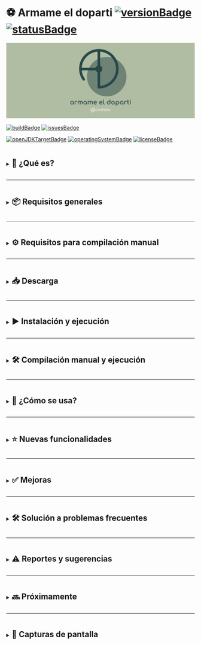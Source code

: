 # ⚽ Armame el doparti [![versionBadge](https://img.shields.io/badge/version-3.0-blue)]() [![statusBadge](https://img.shields.io/badge/status-beta-yellow)]()

![portada](./src/main/res/img/readme/cover.png)

[![buildBadge](https://github.com/akmsw/armame-el-doparti/actions/workflows/maven.yml/badge.svg?branch=develop-v3.0)](https://github.com/akmsw/armame-el-doparti/actions/workflows/maven.yml)
[![issuesBadge](https://img.shields.io/github/issues/akmsw/armame-el-doparti.svg?logo=github)](https://github.com/akmsw/armame-el-doparti/issues)

[![openJDKTargetBadge](https://img.shields.io/badge/jdk-23%2B-red?logo=openjdk)](https://openjdk.org/projects/jdk/23/)
[![operatingSystemBadge](https://img.shields.io/badge/os-cross--platform-blueviolet?logo=windows-terminal)](https://en.wikipedia.org/wiki/Cross-platform_software)
[![licenseBadge](https://img.shields.io/badge/gpl-3.0-blue?logo=gnu)](https://www.gnu.org/licenses/gpl-3.0.en.html)

<details>
  <summary>
    <h2 style="display:inline-block; border-bottom:none">🔎 ¿Qué es?</h2>
  </summary>

  Desarrollado completamente en Java y refactorizado en su totalidad, la nueva versión de este programa ofrece una rápida e intuitiva manera de generar equipos para partidos de fútbol 7, ya sea con distribución aleatoria de jugadores o basada en puntuaciones.\
  Se ofrece la posibilidad de "anclar" dos o más jugadores entre sí, garantizando de esta forma que queden en el mismo equipo sin importar el método de distribución elegido.
</details>

---

<details>
  <summary>
    <h2 style="display:inline-block; border-bottom:none">📦 Requisitos generales</h2>
  </summary>

  ### ☕ Java
  - #### Versión mínima
      🟡 [Java 23](https://jdk.java.net/23/)
  - #### Versión recomendada
      🟢 [Java 23](https://jdk.java.net/23/) *(o más reciente)*
</details>

---

<details>
  <summary>
    <h2 style="display:inline-block; border-bottom:none">⚙️ Requisitos para compilación manual</h2>
  </summary>

  ### 🪶 Apache Maven
  - #### Versión recomendada
      🟢 [Apache Maven 3.9.9](https://maven.apache.org/download.cgi) *(o más reciente)*
</details>

---

<details>
  <summary>
    <h2 style="display:inline-block; border-bottom:none">📥 Descarga</h2>
  </summary>

  Podés consultar el historial de versiones estables y betas en la sección [releases](https://github.com/akmsw/armame-el-doparti/releases) de este proyecto.
</details>

---

<details>
  <summary>
    <h2 style="display:inline-block; border-bottom:none">▶️ Instalación y ejecución</h2>
  </summary>

  Más allá de los requisitos listados, no hace falta ninguna instalación para correr este programa.\
  Una vez descargado el archivo `.jar`, e independientemente del sistema operativo que uses, podés dirigirte a la carpeta donde está situado y abrirlo con un simple *doble click*. En caso de que el programa no se abra, revisá la sección de solución a problemas frecuentes.\
  Si estás en Windows podés descargar el archivo `.exe` y abrirlo directamente con *doble click* también, ignorando el archivo `.jar`.\
  Una alternativa es abrir una terminal dentro de la carpeta contenedora del archivo y ejecutar el comando:
  ```bash
  java -jar armameeldoparti-3.0.jar
  ```
</details>

---

<details>
  <summary>
    <h2 style="display:inline-block; border-bottom:none">🛠️ Compilación manual y ejecución</h2>
  </summary>

  Para compilar manualmente el programa, asumiendo que instalaste correctamente tanto los requisitos generales como los requisitos para compilación manual, tenés que [descargar el proyecto en formato ZIP](https://github.com/akmsw/armame-el-doparti/archive/refs/heads/develop-v3.0.zip), extraer el archivo y, dentro de la carpeta extraída, ejecutar Apache Maven haciendo uso del archivo `pom.xml` mediante la terminal, con el siguiente comando:
  ```bash
  mvn package --file pom.xml
  ```
  o, simplemente:
  ```bash
  mvn package
  ```
  Esto va a crear una carpeta llamada `target` a la cual tenés que entrar. Ahí va a estar el archivo ejecutable en formato `.jar`. Para correr el programa se le puede hacer doble click o ejecutar, mediante la terminal, el comando indicado anteriormente:
  ```bash
  java -jar armameeldoparti-3.0.jar
  ```
</details>

---

<details>
  <summary>
    <h2 style="display:inline-block; border-bottom:none">📝 ¿Cómo se usa?</h2>
  </summary>

  Primero vas a tener que ingresar los nombres de los jugadores a sortear en cada posición.\
  La distribución estándar de jugadores por equipo es:
  - **Defensores centrales**: 1
  - **Defensores laterales**: 2
  - **Mediocampistas**: 2
  - **Delanteros**: 1
  - **Arqueros**: 1

  Una vez ingresados los nombres de todos los jugadores a repartir en cada posición para ambos equipos, vas a poder seleccionar si distribuirlos de manera aleatoria o en base a una puntuación.\
  Si elegís la segunda opción, vas a tener que ingresar una puntuación de 1 ***(mal jugador)*** a 5 ***(excelente jugador)*** para cada uno.\
  Finalmente, los equipos se van a armar de la manera más equitativa posible.\
  Si los jugadores se reparten en base a sus puntuaciones, la distribución óptima va a ser única. Si se los reparte de manera aleatoria, vas a poder redistribuirlos tantas veces como quieras.
</details>

---

<details>
  <summary>
    <h2 style="display:inline-block; border-bottom:none">⭐ Nuevas funcionalidades</h2>
  </summary>

  ### 🔗 Anclaje de jugadores
  El objetivo de esta funcionalidad es la de indicarle al programa que al menos dos jugadores seleccionados por el usuario tienen que estar en el mismo equipo sin importar la distribución que se elija para el resto. El número máximo posible de jugadores a anclar a un mismo equipo es de 6, garantizando así que siempre queden al menos dos jugadores sin anclar para poder realizar alguna distribución.\
  Para esto, hay una casilla rotulada con el texto "*Anclar jugadores*" en la ventana de ingreso de nombres. Si tildás esta casilla, luego de seleccionar el método de distribución de jugadores, vas a ver una ventana con una lista con todos los nombres ingresados, cada uno con una casilla similar asignada. Los jugadores cuya casilla esté tildada van a ser anclados al mismo equipo.\
  No se pueden anclar a un mismo equipo todos los jugadores de un mismo tipo (por ejemplo, si se anclan todos los mediocampistas para un mismo equipo, el otro equipo no va a tener mediocampistas y esto no es posible). Lo mismo sucede con anclar a un mismo equipo más de la mitad de jugadores registrados para una posición particular.
</details>

---

<details>
  <summary>
    <h2 style="display:inline-block; border-bottom:none">✅ Mejoras</h2>
  </summary>

  - GUI mucho más cómoda, intuitiva y agradable que en versiones anteriores, con arreglo de importantes bugs.
  - Se implementaron algoritmos más eficientes para las distribuciones.
  - Se implementó un patrón de diseño MVC para mejor organización del proyecto.
  - Se prescindió de clases y métodos que no eran vitales, mejorando significativamente la abstracción, la modularización del código, su mantenibilidad y la velocidad de ejecución del programa.
  - Se implementaron expresiones regulares para alivianar tareas.
  - Se implementó un enfoque de programación funcional para agilizar la manipulación de datos.
  - Importantes cambios generales de refactorización.
</details>

---

<details>
  <summary>
    <h2 style="display:inline-block; border-bottom:none">🛠️ Solución a problemas frecuentes</h2>
  </summary>

  Si instalaste correctamente una versión válida del JDK de Java y el archivo `.jar` no se ejecuta automáticamente al hacerle doble click, acá te dejo algunas posibles soluciones:

  <details style="margin-left:2em">
    <summary>
      <h3 style="display:inline-block; border-bottom:none">🪟 En Windows</h3>
    </summary>

  - Corregir programa asociado a ejecución de archivos `.jar`
    - Entrá a [esta página](https://johann.loefflmann.net/en/software/jarfix/index.html)
    - Descargá el archivo ejecutable llamado **jarfix.exe**
    - Hacele doble click al `.exe` descargado y dejá que solucione el problema automáticamente
  </details>

  <details style="margin-left:2em">
    <summary>
      <h3 style="display:inline-block; border-bottom:none">🐧 En Linux</h3>
    </summary>

  - Configurar comando personalizado para la ejecución de archivos `.jar`
    - Hacé click derecho sobre el archivo descargado
    - Hacé click en *Propiedades*
    - Hacé click en *Abrir con...*
    - En el campo de ingreso de comando personalizado, poné: `java -jar`
    - Hacé click en *Establecer como comando predeterminado* para que quede asociado a la ejecución de archivos `.jar`
  </details>

  Luego de seguir estos pasos, probá abrir el archivo `.jar` con doble click nuevamente.
</details>

---

<details>
  <summary>
    <h2 style="display:inline-block; border-bottom:none">⚠️ Reportes y sugerencias</h2>
  </summary>

  Si el programa presenta algún error que debería ser reportado para arreglarlo, si se te ocurrió alguna nueva funcionalidad para agregar al programa, o si opinás que algo podría ser modificado, la sección de [issues](https://github.com/akmsw/armame-el-doparti/issues) está abierta para que hagas estos reportes y/o sugerencias. Es necesario tener una cuenta en GitHub para abrir un nuevo reporte en el repositorio. Para poder trabajar en eso lo más rápidamente posible, te proveo unas plantillas para cada caso donde te pido toda la información que necesito.
</details>

---

<details>
  <summary>
    <h2 style="display:inline-block; border-bottom:none">🔜 Próximamente</h2>
  </summary>

  Si querés estar al tanto de qué cambios están planeados para las próximas versiones, [acá](https://github.com/akmsw/armame-el-doparti/projects?query=is%3Aopen?type=new&query=is:open%20sort:title-asc) vas a poder ver los detalles y metas planificadas.
</details>

---

<details>
  <summary>
    <h2 style="display:inline-block; border-bottom:none">📸 Capturas de pantalla</h2>
  </summary>

  ![ventana_principal](./src/main/res/img/readme/ss1.png)\
  *Menú principal*

  ![ventana_ayuda](./src/main/res/img/readme/ss2.png)\
  *Ventana de ayuda*

  ![ventana_ingreso_nombres](./src/main/res/img/readme/ss3.png)\
  *Ventana de ingreso de jugadores*

  ![ventana_anclajes](./src/main/res/img/readme/ss4.png)\
  *Ventana de selección de anclajes*

  ![ventana_puntuaciones](./src/main/res/img/readme/ss5.png)\
  *Ventana de ingreso de puntuaciones*

  ![ventana_resultados_1](./src/main/res/img/readme/ss6.png)\
  *Ejemplo de resultado de distribución aleatoria sin anclajes*

  ![ventana_resultados_2](./src/main/res/img/readme/ss7.png)\
  *Ejemplo de resultado de distribución aleatoria con tres anclajes distintos*

  ![ventana_resultados_3](./src/main/res/img/readme/ss8.png)\
  *Ejemplo de resultado de distribución por puntuaciones sin anclajes*

  ![ventana_resultados_4](./src/main/res/img/readme/ss9.png)\
  *Ejemplo de resultado de distribución por puntuaciones con cuatro anclajes distintos*
</details>